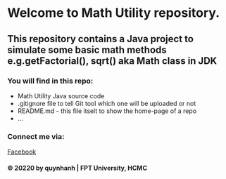 # Welcome to Math Utility repository. 
## This repository contains a  Java project to simulate some basic math methods e.g.getFactorial(), sqrt() aka Math class in JDK

### You will find in this repo:
* Math Utility Java source code
* .gitignore file to tell Git tool which one will be uploaded or not
*  README.md - this file itselt to show the home-page of a repo
* ...

### Connect me via:
[Facebook](https://www.facebook.com/honeymoon0609/)

#### © 20220 by quynhanh | FPT University, HCMC